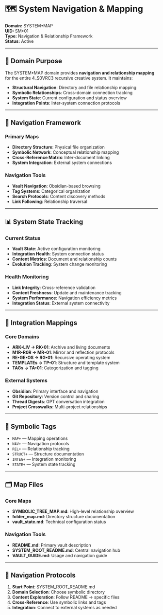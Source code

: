 # 🗺️ System Navigation & Mapping
**Domain:** SYSTEM•MAP  
**UID:** SM•01  
**Type:** Navigation & Relationship Framework  
**Status:** Active

---

## 🎯 Domain Purpose
The SYSTEM•MAP domain provides **navigation and relationship mapping** for the entire 4_S0VRC3 recursive creative system. It maintains:

- **Structural Navigation**: Directory and file relationship mapping
- **Symbolic Relationships**: Cross-domain connection tracking
- **System State**: Current configuration and status overview
- **Integration Points**: Inter-system connection protocols

---

## 🧭 Navigation Framework

### Primary Maps
- **Directory Structure**: Physical file organization
- **Symbolic Network**: Conceptual relationship mapping  
- **Cross-Reference Matrix**: Inter-document linking
- **System Integration**: External system connections

### Navigation Tools
- **Vault Navigation**: Obsidian-based browsing
- **Tag Systems**: Categorical organization
- **Search Protocols**: Content discovery methods
- **Link Following**: Relationship traversal

---

## 📊 System State Tracking

### Current Status
- **Vault State**: Active configuration monitoring
- **Integration Health**: System connection status
- **Content Metrics**: Document and relationship counts
- **Evolution Tracking**: System change monitoring

### Health Monitoring  
- **Link Integrity**: Cross-reference validation
- **Content Freshness**: Update and maintenance tracking
- **System Performance**: Navigation efficiency metrics
- **Integration Status**: External system connectivity

---

## 🔄 Integration Mappings

### Core Domains
- **ARK•LIV → RK•01**: Archive and living documents
- **M1R•R0R → MR•01**: Mirror and reflection protocols
- **RE•GE•OS → RG•01**: Recursive operating system
- **TEMPLATEs → TP•01**: Structure and template system
- **TAGs → TA•01**: Categorization and tagging

### External Systems
- **Obsidian**: Primary interface and navigation
- **Git Repository**: Version control and sharing
- **Thread Digests**: GPT conversation integration
- **Project Crosswalks**: Multi-project relationships

---

## 📌 Symbolic Tags
- `MAP+` — Mapping operations
- `NAV+` — Navigation protocols
- `REL+` — Relationship tracking
- `STRUCT+` — Structure documentation
- `INTEG+` — Integration monitoring
- `STATE+` — System state tracking

---

## 🗂️ Map Files

### Core Maps
- **SYMBOLIC_TREE_MAP.md**: High-level relationship overview
- **folder_map.md**: Directory structure documentation
- **vault_state.md**: Technical configuration status

### Navigation Tools
- **README.md**: Primary vault description
- **SYSTEM_ROOT_README.md**: Central navigation hub
- **__VAULT_GUIDE__.md**: Usage and navigation guide

---

## 🔗 Navigation Protocols
1. **Start Point**: SYSTEM_ROOT_README.md
2. **Domain Selection**: Choose symbolic directory
3. **Content Exploration**: Follow README → specific files
4. **Cross-Reference**: Use symbolic links and tags
5. **Integration**: Connect to external systems as needed